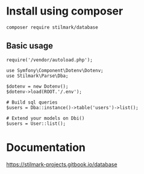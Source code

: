 # Install using composer #

    composer require stilmark/database

## Basic usage ##

    require('/vendor/autoload.php');

    use Symfony\Component\Dotenv\Dotenv;
    use Stilmark\Parse\Dba;

    $dotenv = new Dotenv();
    $dotenv->load(ROOT.'/.env');

    # Build sql queries
    $users = Dba::instance()->table('users')->list();

    # Extend your models on Dbi()
    $users = User::list();

# Documentation #

https://stilmark-projects.gitbook.io/database

